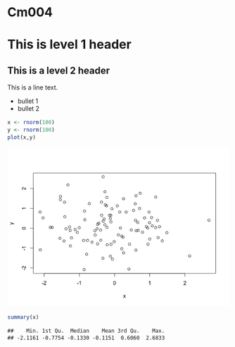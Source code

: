 Cm004
================

This is level 1 header
======================

This is a level 2 header
------------------------

This is a line text.

-   bullet 1
-   bullet 2

``` r
x <- rnorm(100)
y <- rnorm(100)
plot(x,y)
```

![](Cm004demo_files/figure-markdown_github-ascii_identifiers/this%20is%20the%20first%20chunk-1.png)

``` r
summary(x)
```

    ##    Min. 1st Qu.  Median    Mean 3rd Qu.    Max. 
    ## -2.1161 -0.7754 -0.1330 -0.1151  0.6060  2.6833
